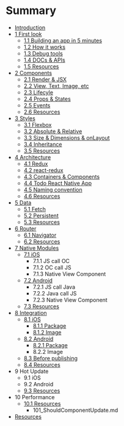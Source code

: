 # Summary

* [Introduction](README.md)
* [1 First look](chapter1.md)
   * [1.1 Building an app in 5 minutes](11_building_an_app_in_5_minutes.md)
   * [1.2 How it works](12_how_it_works.md)
   * [1.3 Debug tools](13_debug_tools.md)
   * [1.4 DOCs & APIs](14_docs_&_apis.md)
   * [1.5 Resources](15_resources.md)
* [2 Components](2_components.md)
   * [2.1 Render & JSX](21_render_&_jsx.md)
   * [2.2 View, Text, Image, etc](25_view,_text,_image,_etc.md)
   * [2.3 Lifecyle](23_lifecyle.md)
   * [2.4 Props & States](23_states_&_props.md)
   * [2.5 Events](24_events.md)
   * [2.6 Resources](26_resources.md)
* [3 Styles](3_styles.md)
   * [3.1 Flexbox](31_flexbox.md)
   * [3.2 Absolute & Relative](32_absolute_&_relative.md)
   * [3.3 Size & Dimensions & onLayout](33_size_&_dimensions_&_onlayout.md)
   * [3.4 Inheritance](34_inheritance.md)
   * [3.5 Resources](35_resources.md)
* [4 Architecture](4_architecture.md)
   * [4.1 Redux](41_redux+react.md)
   * [4.2 react-redux](42_react-redux.md)
   * [4.3 Containers & Components](43_containers_&_components.md)
   * [4.4 Todo React Native App](44_todo_react_native_app.md)
   * [4.5 Naming convention](45_naming_convention.md)
   * [4.6 Resources](47_resources.md)
* [5 Data](5_data.md)
   * [5.1 Fetch](51_fetch.md)
   * [5.2 Persistent](52_persistent.md)
   * [5.3 Resources](53_resources.md)
* [6 Router](6_router.md)
   * [6.1 Navigator](61_navigator.md)
   * [6.2 Resources](72_resources.md)
* [7 Native Modules](7_native_modules.md)
   * [7.1 iOS](71_ios.md)
       * 7.1.1 JS call OC
       * 7.1.2 OC call JS
       * 7.1.3 Native View Component
   * [7.2 Android](72_android.md)
       * 7.2.1 JS call Java
       * 7.2.2 Java call JS
       * 7.2.3 Native View Component
   * [7.3 Resources](73_resources.md)
* [8 Integration](8_integration.md)
   * [8.1 iOS](81_ios.md)
       * [8.1.1 Package](911_package.md)
       * [8.1.2 Image](912_image.md)
   * [8.2 Android](82_android.md)
       * [8.2.1 Package](921_package.md)
       * 8.2.2 Image
   * [8.3 Before publishing](83_before_publishing.md)
   * [8.4 Resources](83_resources.md)
* 9 Hot Update
   * 9.1 iOS
   * 9.2 Android
   * [9.3 Resources](93_resources.md)
* 10 Performance
   * [10.1 Resources](101_resources.md)
       * 101_ShouldComponentUpdate.md
* [Resources](resources.md)

